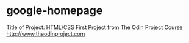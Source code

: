 # google-homepage
Title of Project: HTML/CSS
First Project from The Odin Project Course
http://www.theodinproject.com
